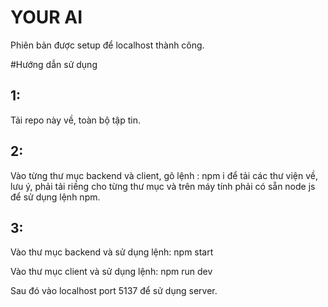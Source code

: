 # YOUR AI

Phiên bản được setup để localhost thành công.

#Hướng dẫn sử dụng

## 1: 
Tải repo này về, toàn bộ tập tin.

## 2:

Vào từng thư mục backend và client, gõ lệnh : npm i 
để tải các thư viện về, lưu ý, phải tải riềng cho từng thư mục và trên máy tính phải có sẵn node js để sử dụng lệnh npm.

## 3:

Vào thư mục backend và sử dụng lệnh: npm start

Vào thư mục client và sử dụng lệnh: npm run dev

Sau đó vào localhost port 5137 để sử dụng server.
